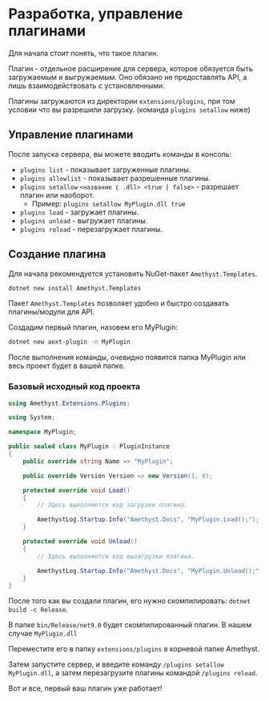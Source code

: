 # Разработка, управление плагинами

Для начала стоит понять, что такое плагин.

Плагин - отдельное расширение для сервера, которое обязуется быть загружаемым и выгружаемым. Оно обязано не предоставлять API, а лишь взаимодействовать с установленными.

Плагины загружаются из директории `extensions/plugins`, при том условии что вы разрешили загрузку. (команда `plugins setallow` ниже)

## Управление плагинами

После запуска сервера, вы можете вводить команды в консоль:

- `plugins list` - показывает загруженные плагины.
- `plugins allowlist` - показывает разрешенные плагины.
- `plugins setallow` `<название с .dll> <true | false>` - разрешает плагин или наоборот.
    - Пример: `plugins setallow MyPlugin.dll true`
- `plugins load` - загружает плагины.
- `plugins unload` - выгружает плагины.
- `plugins reload` - перезагружает плагины.

## Создание плагина
Для начала рекомендуется установить NuGet-пакет `Amethyst.Templates`.

```bash
dotnet new install Amethyst.Templates
```

Пакет `Amethyst.Templates` позволяет удобно и быстро создавать плагины/модули для API.

Создадим первый плагин, назовем его MyPlugin:
```bash
dotnet new aext-plugin -n MyPlugin
```

После выполнения команды, очевидно появится папка MyPlugin или весь проект будет в вашей папке.

### Базовый исходный код проекта

```cs
using Amethyst.Extensions.Plugins;

using System;

namespace MyPlugin;

public sealed class MyPlugin : PluginInstance
{
    public override string Name => "MyPlugin";

    public override Version Version => new Version(1, 0);

    protected override void Load()
    {
        // Здесь выполняется код загрузки плагина.

        AmethystLog.Startup.Info("Amethyst.Docs", "MyPlugin.Load();");
    }

    protected override void Unload()
    {
        // Здесь выполняется код вызагрузки плагина.

        AmethystLog.Startup.Info("Amethyst.Docs", "MyPlugin.Unload();");
    }
}
```

После того как вы создали плагин, его нужно скомпилировать: `dotnet build -c Release`.

В папке `bin/Release/net9.0` будет скомпилированный плагин. В нашем случае `MyPlugin.dll`

Переместите его в папку `extensions/plugins` в корневой папке Amethyst.

Затем запустите сервер, и введите команду `/plugins setallow MyPlugin.dll`, а затем перезагрузите плагины командой `/plugins reload`.

Вот и все, первый ваш плагин уже работает!